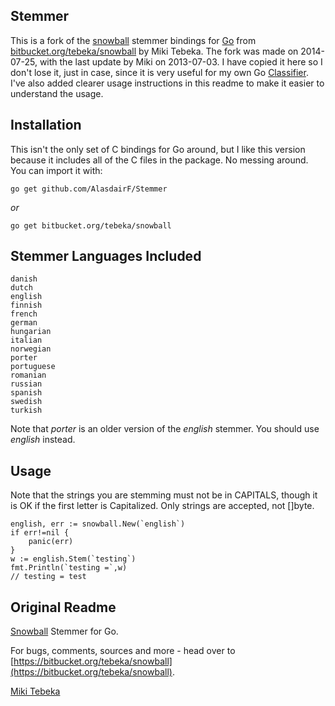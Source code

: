 ## Stemmer

This is a fork of the [snowball](http://snowball.tartarus.org/) stemmer bindings for [Go](http://golang.org/) from [bitbucket.org/tebeka/snowball](https://bitbucket.org/tebeka/snowball) by Miki Tebeka. The fork was made on 2014-07-25, with the last update by Miki on 2013-07-03. I have copied it here so I don't lose it, just in case, since it is very useful for my own Go [Classifier](https://github.com/AlasdairF/Classifier). I've also added clearer usage instructions in this readme to make it easier to understand the usage.


## Installation

This isn't the only set of C bindings for Go around, but I like this version because it includes all of the C files in the package. No messing around. You can import it with:

`go get github.com/AlasdairF/Stemmer`

*or*

`go get bitbucket.org/tebeka/snowball`


## Stemmer Languages Included

    danish
    dutch
    english
    finnish
    french
    german
    hungarian
    italian
    norwegian
    porter
    portuguese
    romanian
    russian
    spanish
    swedish
    turkish

Note that *porter* is an older version of the *english* stemmer. You should use *english* instead.


## Usage

Note that the strings you are stemming must not be in CAPITALS, though it is OK if the first letter is Capitalized. Only strings are accepted, not []byte.

    english, err := snowball.New(`english`)
    if err!=nil {
        panic(err)
    }
    w := english.Stem(`testing`)
    fmt.Println(`testing =`,w)
    // testing = test



## Original Readme

[Snowball](http://snowball.tartarus.org/) Stemmer for Go.

For bugs, comments, sources and more - head over to
[https://bitbucket.org/tebeka/snowball](https://bitbucket.org/tebeka/snowball).

[Miki Tebeka](mailto:miki.tebeka@gmail.com)

